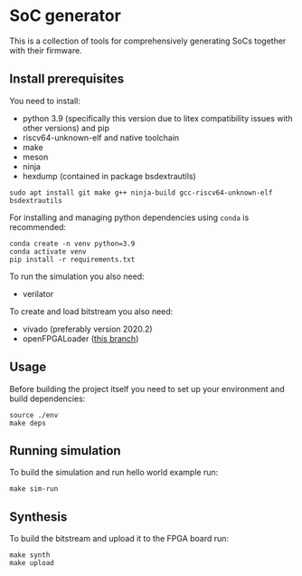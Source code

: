 # SoC generator
This is a collection of tools for comprehensively generating SoCs together with their firmware.

## Install prerequisites
You need to install:
- python 3.9 (specifically this version due to litex compatibility issues with other versions) and pip
- riscv64-unknown-elf and native toolchain
- make
- meson
- ninja
- hexdump (contained in package bsdextrautils)

```
sudo apt install git make g++ ninja-build gcc-riscv64-unknown-elf bsdextrautils
```

For installing and managing python dependencies using `conda` is recommended:
```
conda create -n venv python=3.9
conda activate venv
pip install -r requirements.txt
```

To run the simulation you also need:
- verilator

To create and load bitstream you also need:
- vivado (preferably version 2020.2)
- openFPGALoader ([this branch](https://github.com/antmicro/openFPGALoader.git))

## Usage

Before building the project itself you need to set up your environment and build dependencies:
```
source ./env
make deps
```

## Running simulation

To build the simulation and run hello world example run:
```
make sim-run
```

## Synthesis

To build the bitstream and upload it to the FPGA board run:
```
make synth
make upload
```

